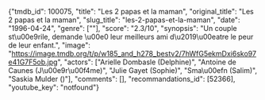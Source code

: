 {"tmdb_id": 100075, "title": "Les 2 papas et la maman", "original_title": "Les 2 papas et la maman", "slug_title": "les-2-papas-et-la-maman", "date": "1996-04-24", "genre": [""], "score": "2.3/10", "synopsis": "Un couple st\u00e9rile, demande \u00e0 leur meilleurs ami d\u2019\u00eatre le peur de leur enfant.", "image": "https://image.tmdb.org/t/p/w185_and_h278_bestv2/7hWfG5ekmDxi6sko97e41G7F5ob.jpg", "actors": ["Arielle Dombasle (Delphine)", "Antoine de Caunes (J\u00e9r\u00f4me)", "Julie Gayet (Sophie)", "Sma\u00efn (Salim)", "Saskia Mulder ()"], "comments": [], "recommandations_id": [52366], "youtube_key": "notfound"}